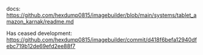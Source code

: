docs: https://github.com/hexdump0815/imagebuilder/blob/main/systems/tablet_amazon_karnak/readme.md

Has ceased development: https://github.com/hexdump0815/imagebuilder/commit/d418f6befa12940dfebc719b12de69efd2ee88f7
